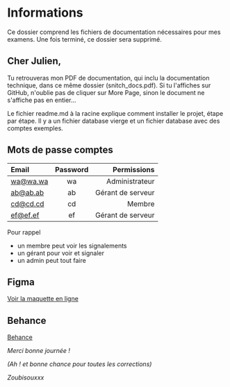 # Informations
Ce dossier comprend les fichiers de documentation nécessaires pour mes examens. Une fois terminé, ce dossier sera supprimé.

## Cher Julien,

Tu retrouveras mon PDF de documentation, qui inclu la documentation technique, dans ce même dossier (snitch_docs.pdf).
Si tu l'affiches sur GitHub, n'oublie pas de cliquer sur More Page, sinon le document ne s'affiche pas en entier...

Le fichier readme.md à la racine explique comment installer le projet, étape par étape. Il y a un fichier database vierge et un fichier database avec des comptes exemples.


## Mots de passe comptes

| Email    | Password |       Permissions |
|:---------|:--------:|------------------:|
| wa@wa.wa |    wa    |    Administrateur |
 | ab@ab.ab |    ab    | Gérant de serveur |
| cd@cd.cd |    cd    |            Membre |
| ef@ef.ef |    ef    | Gérant de serveur |

Pour rappel
- un membre peut voir les signalements
- un gérant pour voir et signaler
- un admin peut tout faire

## Figma

[Voir la maquette en ligne](https://www.figma.com/file/luVBawfJ4k61WXkGU7Nlus/Snitch?type=design&node-id=0%3A1&mode=design&t=BM5spYvecT5xVABj-1)

## Behance
[Behance](https://www.behance.net/gallery/175971447/Snitch)


_Merci bonne journée !_

_(Ah ! et bonne chance pour toutes les corrections)_

_Zoubisouxxx_
